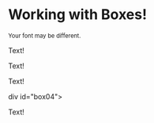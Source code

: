 <!DOCTYPE html>
<html lang="en">
  <head>
    <meta charset="UTF-8" />
    <title>Box Model</title>
    <link href="css/style.css" rel="stylesheet" />
  </head>

  <body>
    <h1>Working with Boxes!</h1>
    <p><small>Your font may be different.</small></p>

  <div id="box01">
      <p>Text!</p>
    </div>

  <div id="box02">
     <p>Text!</p>
    </div>

  <div id="box03">
      <p>Text!</p>
    </div>

   div id="box04">
      <p>Text!</p>
    </div>

  </body>
</html>
